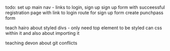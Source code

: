 todo: 
  set up main nav - links to login, sign up
  sign up form with succeessful registration page with link to login
  route for sign up form 
  create punchpass form

  teach hairo about styled divs - only need top element to be styled can css within it
    and also about importing it

  teaching devon about git conflicts